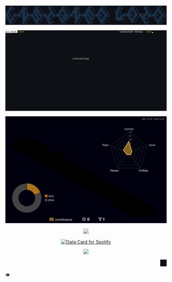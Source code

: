 ![alt text](https://github.com/UnsignedV0id/UnsignedV0id/blob/main/Unsigned_Void.png?raw=true)

<p align="center">
  <a href="https://skillicons.dev">
    <img src="https://github.com/UnsignedV0id/UnsignedV0id/blob/main/cmdREADME.gif" />
  </a>
</p>

![alt text](https://github.com/UnsignedV0id/UnsignedV0id/blob/main/profile-3d-contrib/profile-night-rainbow.svg)



<p align="center">
  <a href="https://skillicons.dev">
    <img src="https://skillicons.dev/icons?i=c,cpp,py,git,github,powershell,regex,visualstudio,vscode" />
  </a>
</p>

<p align="center">
  <a href="https://www.data-card-for-spotify.com/card?user_id=12156567363">
    <img src="https://www.data-card-for-spotify.com/api/card?user_id=12156567363&show_border=1&show_date=1&hide_title=1" alt="Data Card for Spotify" >
  </a>
</p>

<p align="center">
  <a href="https://count.getloli.com">
    <img src="https://count.getloli.com/get/@UnsignedV0id?theme=rule34" />
    <div style="text-align: right;">
    <a href="https://www.youtube.com/watch?v=-bb8hHpQbrE" target="_blank">
    <img src="https://github.com/UnsignedV0id/UnsignedV0id/blob/main/-.png"  alt="?" /></div>
  </a>
</p>

👁
